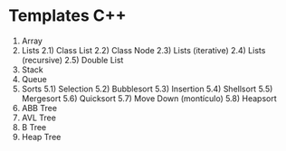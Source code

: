 # Templates C++

1) Array
2) Lists
  2.1) Class List
  2.2) Class Node
  2.3) Lists (iterative)
  2.4) Lists (recursive)
  2.5) Double List
3) Stack 
4) Queue
5) Sorts
  5.1) Selection
  5.2) Bubblesort
  5.3) Insertion
  5.4) Shellsort
  5.5) Mergesort
  5.6) Quicksort
  5.7) Move Down (montículo)
  5.8) Heapsort
6) ABB Tree
7) AVL Tree
8) B Tree
9) Heap Tree
